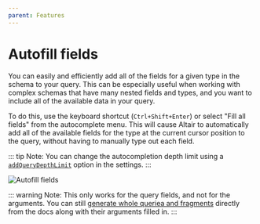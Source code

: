 ```yaml
---
parent: Features
---
```


# Autofill fields

You can easily and efficiently add all of the fields for a given type in the schema to your query. This can be especially useful when working with complex schemas that have many nested fields and types, and you want to include all of the available data in your query.

To do this, use the keyboard shortcut (`Ctrl+Shift+Enter`) or select "Fill all fields" from the autocomplete menu. This will cause Altair to automatically add all of the available fields for the type at the current cursor position to the query, without having to manually type out each field.

::: tip
Note: You can change the autocompletion depth limit using a [`addQueryDepthLimit`](/api/core/types/state/settings.interfaces/interfaces/SettingsState#addquerydepthlimit) option in the settings.
:::

![Autofill fields](/assets/img/docs/autofill-fields.gif)

::: warning
Note: This only works for the query fields, and not for the arguments. You can still [generate whole queriea and fragments](/docs/features/add-queries-and-fragments) directly from the docs along with their arguments filled in.
:::
